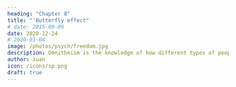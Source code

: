```yaml
---
heading: "Chapter 8"
title: "'Butterfly effect"
# date: 2015-09-09
date: 2020-12-24
# 2020-01-04
image: /photos/psych/freedom.jpg
description: Omnitheism is the knowledge of how different types of people view the Creator of Existence. Its goal is to bring harmony to the different religions
author: Juan
icon: /icons/sp.png
draft: true
---
```


